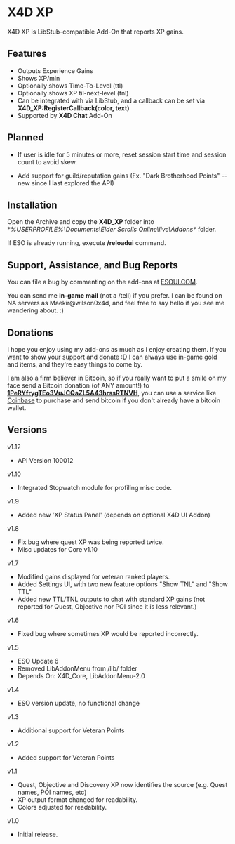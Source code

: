 # X4D **XP**

X4D XP is LibStub-compatible Add-On that reports XP gains.


## Features

- Outputs Experience Gains
- Shows XP/min
- Optionally shows Time-To-Level (ttl) 
- Optionally shows XP til-next-level (tnl)
- Can be integrated with via LibStub, and a callback can be set via **X4D_XP:RegisterCallback(color, text)**
- Supported by **X4D Chat** Add-On


## Planned

- If user is idle for 5 minutes or more, reset session start time and session count to avoid skew.

- Add support for guild/reputation gains (Fx. "Dark Brotherhood Points" -- new since I last explored the API)


## Installation

Open the Archive and copy the **X4D_XP** folder into **%USERPROFILE%\Documents\Elder Scrolls Online\live\Addons\** folder.

If ESO is already running, execute **/reloadui** command.


## Support, Assistance, and Bug Reports

You can file a bug by commenting on the add-ons at <a href="http://www.esoui.com/downloads/author-4678.html">ESOUI.COM</a>.

You can send me **in-game mail** (not a /tell) if you prefer. I can be found on NA 
servers as Maekir@wilson0x4d, and feel free to say hello if you see me wandering 
about. :)


## Donations

I hope you enjoy using my add-ons as much as I enjoy creating them. If you want to show 
your support and donate :D I can always use in-game gold and items, and they're easy 
things to come by.

I am also a firm believer in Bitcoin, so if you really want to put a smile on my face 
send a Bitcoin donation (of ANY amount!) to <b><a href="bitcoin:1PeRYfrygTEo3VuJCQaZL5A43hrssRTNVH">1PeRYfrygTEo3VuJCQaZL5A43hrssRTNVH</a></b>,
you can use a service like <a href="https://www.coinbase.com">Coinbase</a> to purchase 
and send bitcoin if you don't already have a bitcoin wallet.


## Versions

v1.12

- API Version 100012

v1.10

- Integrated Stopwatch module for profiling misc code.

v1.9

- Added new 'XP Status Panel' (depends on optional X4D UI Addon)

v1.8

- Fix bug where quest XP was being reported twice.
- Misc updates for Core v1.10

v1.7

- Modified gains displayed for veteran ranked players.
- Added Settings UI, with two new feature options "Show TNL" and "Show TTL"
- Added new TTL/TNL outputs to chat with standard XP gains (not reported for Quest, Objective nor POI since it is less relevant.)

v1.6

- Fixed bug where sometimes XP would be reported incorrectly.

v1.5

- ESO Update 6
- Removed LibAddonMenu from /lib/ folder
- Depends On: X4D_Core, LibAddonMenu-2.0

v1.4

- ESO version update, no functional change

v1.3

- Additional support for Veteran Points

v1.2

- Added support for Veteran Points

v1.1

- Quest, Objective and Discovery XP now identifies the source (e.g. Quest names, POI names, etc)
- XP output format changed for readability.
- Colors adjusted for readability.

v1.0

- Initial release.

